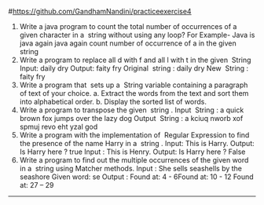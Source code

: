 #https://github.com/GandhamNandini/practiceexercise4


1. Write a java program to count the total number of occurrences of a given character in a ​ string
without using any loop?
For Example- Java is java again java again count number of occurrence of a in the given ​ string
2. Write a program to replace all d with f and all l with t in the given ​ String
Input: daily dry
Output: faity fry
Original ​ string​ : daily dry
New ​ String​ : faity fry
3. Write a program that ​ sets​ up a ​ String​ variable containing a paragraph of text of your choice.
a. Extract the words from the text and sort them into alphabetical order.
b. Display the sorted list of words.
4. Write a program to transpose the given ​ string​ .
Input ​ String​ : a quick brown fox jumps over the lazy dog
Output ​ String​ : a kciuq nworb xof spmuj revo eht yzal god
5. Write a program with the implementation of ​ Regular Expression​ to find the presence of the name
Harry in a ​ string​ .
Input: This is Harry.
Output: Is Harry here ? true
Input : This is Henry.
Output: Is Harry here ? False
6. Write a program to find out the multiple occurrences of the given word in a ​ string​ using Matcher
methods.
Input : She sells seashells by the seashore
Given word: se
Output :
Found at: 4 - 6Found at: 10 - 12
Found at: 27 – 29
------------------------------------------------------------------------------------------------------------------------------------
